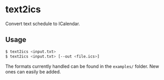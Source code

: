 # text2ics

Convert text schedule to ICalendar.

## Usage

```bash
$ text2ics <input.txt>
$ text2ics <input.txt> [--out <file.ics>]
```

The formats currently handled can be found in the `examples/` folder. New ones can easily be added.
